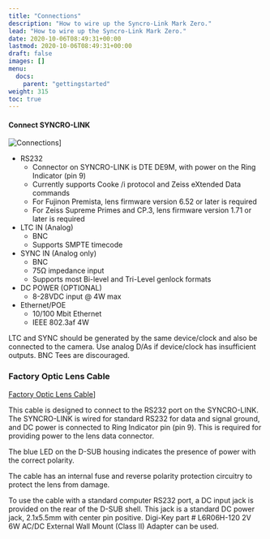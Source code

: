 ```yaml
---
title: "Connections"
description: "How to wire up the Syncro-Link Mark Zero."
lead: "How to wire up the Syncro-Link Mark Zero."
date: 2020-10-06T08:49:31+00:00
lastmod: 2020-10-06T08:49:31+00:00
draft: false
images: []
menu:
  docs:
    parent: "gettingstarted"
weight: 315
toc: true
---
```


#### Connect SYNCRO-LINK

![Connections](/images/connections.png)]

- RS232
  - Connector on SYNCRO-LINK is DTE DE9M, with power on the Ring Indicator (pin 9)
  - Currently supports Cooke /i protocol and Zeiss eXtended Data commands
  - For Fujinon Premista, lens firmware version 6.52 or later is required
  - For Zeiss Supreme Primes and CP.3, lens firmware version 1.71 or later is required
- LTC IN (Analog) 
  - BNC
  - Supports SMPTE timecode
- SYNC IN (Analog only)
  - BNC
  - 75Ω impedance input
  - Supports most Bi-level and Tri-Level genlock formats
- DC POWER (OPTIONAL)
  - 8-28VDC input @ 4W max
- Ethernet/POE
  - 10/100 Mbit Ethernet
  - IEEE 802.3af 4W

LTC and SYNC should be generated by the same device/clock and also be connected to the camera. Use analog D/As if device/clock has insufficient outputs. BNC Tees are discouraged.

### Factory Optic Lens Cable

[Factory Optic Lens Cable](/images/fac-cable.png)]

This cable is designed to connect to the RS232 port on the SYNCRO-LINK. The SYNCRO-LINK is wired for standard RS232 for data and signal ground, and DC power is connected to Ring Indicator pin (pin 9). This is required for providing power to the lens data connector.

The blue LED on the D-SUB housing indicates the presence of power with the correct polarity.

The cable has an internal fuse and reverse polarity protection circuitry to protect the lens from damage.

To use the cable with a standard computer RS232 port, a DC input jack is provided on the rear of the D-SUB shell. This jack is a standard DC power jack, 2.1x5.5mm with center pin positive. Digi-Key part # L6R06H-120 2V 6W AC/DC External Wall Mount (Class II) Adapter can be used.
